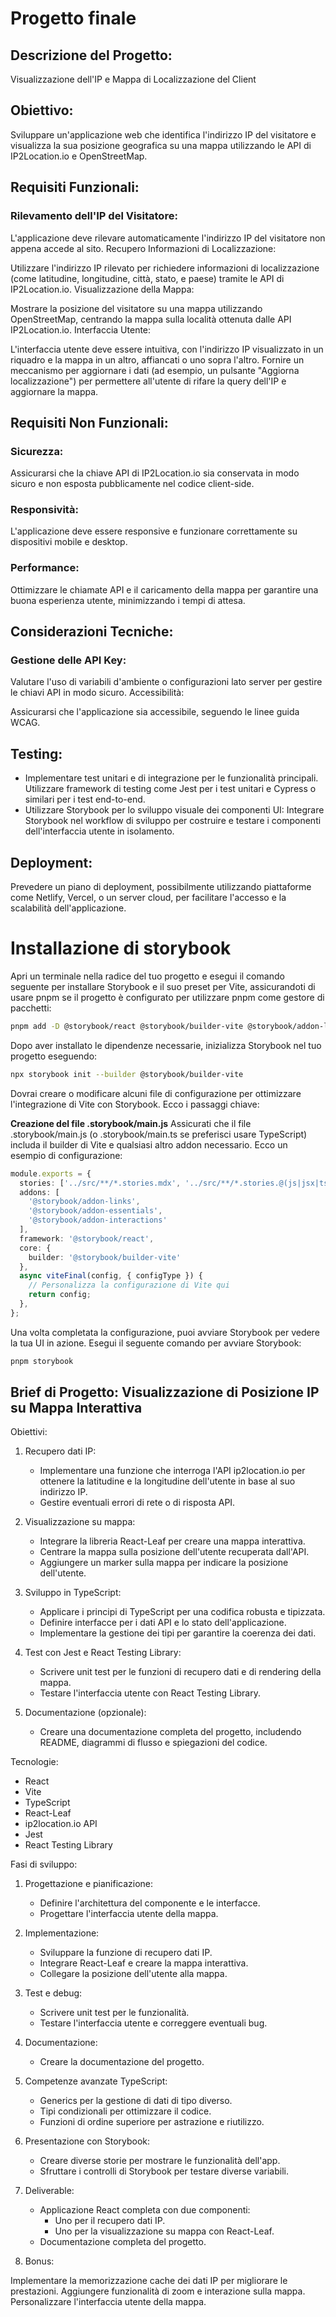 # Progetto finale

## Descrizione del Progetto: 
Visualizzazione dell'IP e Mappa di Localizzazione del Client

## Obiettivo:
Sviluppare un'applicazione web che identifica l'indirizzo IP del visitatore e visualizza la sua posizione geografica su una mappa utilizzando le API di IP2Location.io e OpenStreetMap.

## Requisiti Funzionali:

### Rilevamento dell'IP del Visitatore:

L'applicazione deve rilevare automaticamente l'indirizzo IP del visitatore non appena accede al sito.
Recupero Informazioni di Localizzazione:

Utilizzare l'indirizzo IP rilevato per richiedere informazioni di localizzazione (come latitudine, longitudine, città, stato, e paese) tramite le API di IP2Location.io.
Visualizzazione della Mappa:

Mostrare la posizione del visitatore su una mappa utilizzando OpenStreetMap, centrando la mappa sulla località ottenuta dalle API IP2Location.io.
Interfaccia Utente:

L'interfaccia utente deve essere intuitiva, con l'indirizzo IP visualizzato in un riquadro e la mappa in un altro, affiancati o uno sopra l'altro.
Fornire un meccanismo per aggiornare i dati (ad esempio, un pulsante "Aggiorna localizzazione") per permettere all'utente di rifare la query dell'IP e aggiornare la mappa.

## Requisiti Non Funzionali:

### Sicurezza:

Assicurarsi che la chiave API di IP2Location.io sia conservata in modo sicuro e non esposta pubblicamente nel codice client-side.

### Responsività:

L'applicazione deve essere responsive e funzionare correttamente su dispositivi mobile e desktop.

### Performance:

Ottimizzare le chiamate API e il caricamento della mappa per garantire una buona esperienza utente, minimizzando i tempi di attesa.

## Considerazioni Tecniche:

### Gestione delle API Key:

Valutare l'uso di variabili d'ambiente o configurazioni lato server per gestire le chiavi API in modo sicuro.
Accessibilità:

Assicurarsi che l'applicazione sia accessibile, seguendo le linee guida WCAG.

## Testing:

- Implementare test unitari e di integrazione per le funzionalità principali. Utilizzare framework di testing come Jest per i test unitari e Cypress o similari per i test end-to-end.
- Utilizzare Storybook per lo sviluppo visuale dei componenti UI: Integrare Storybook nel workflow di sviluppo per costruire e testare i componenti dell'interfaccia utente in isolamento.

## Deployment:

Prevedere un piano di deployment, possibilmente utilizzando piattaforme come Netlify, Vercel, o un server cloud, per facilitare l'accesso e la scalabilità dell'applicazione.

# Installazione di storybook

Apri un terminale nella radice del tuo progetto e esegui il comando seguente per installare Storybook e il suo preset per Vite, assicurandoti di usare pnpm se il progetto è configurato per utilizzare pnpm come gestore di pacchetti:

```bash
pnpm add -D @storybook/react @storybook/builder-vite @storybook/addon-links @storybook/addon-essentials @storybook/addon-interactions @storybook/testing-library
```

Dopo aver installato le dipendenze necessarie, inizializza Storybook nel tuo progetto eseguendo:

```bash
npx storybook init --builder @storybook/builder-vite
```

Dovrai creare o modificare alcuni file di configurazione per ottimizzare l'integrazione di Vite con Storybook. Ecco i passaggi chiave:

**Creazione del file .storybook/main.js**
Assicurati che il file .storybook/main.js (o .storybook/main.ts se preferisci usare TypeScript) includa il builder di Vite e qualsiasi altro addon necessario. Ecco un esempio di configurazione:

```typescript
module.exports = {
  stories: ['../src/**/*.stories.mdx', '../src/**/*.stories.@(js|jsx|ts|tsx)'],
  addons: [
    '@storybook/addon-links',
    '@storybook/addon-essentials',
    '@storybook/addon-interactions'
  ],
  framework: '@storybook/react',
  core: {
    builder: '@storybook/builder-vite'
  },
  async viteFinal(config, { configType }) {
    // Personalizza la configurazione di Vite qui
    return config;
  },
};
```

Una volta completata la configurazione, puoi avviare Storybook per vedere la tua UI in azione. Esegui il seguente comando per avviare Storybook:

```bash
pnpm storybook
```



## Brief di Progetto: Visualizzazione di Posizione IP su Mappa Interattiva

Obiettivi:

1. Recupero dati IP:
	- Implementare una funzione che interroga l'API ip2location.io per ottenere la latitudine e la longitudine dell'utente in base al suo indirizzo IP.
	- Gestire eventuali errori di rete o di risposta API.

2. Visualizzazione su mappa:

	- Integrare la libreria React-Leaf per creare una mappa interattiva.
	- Centrare la mappa sulla posizione dell'utente recuperata dall'API.
	- Aggiungere un marker sulla mappa per indicare la posizione dell'utente.

3. Sviluppo in TypeScript:

	- Applicare i principi di TypeScript per una codifica robusta e tipizzata.
	- Definire interfacce per i dati API e lo stato dell'applicazione.
	- Implementare la gestione dei tipi per garantire la coerenza dei dati.

4. Test con Jest e React Testing Library:

	- Scrivere unit test per le funzioni di recupero dati e di rendering della mappa.
	- Testare l'interfaccia utente con React Testing Library.

5. Documentazione (opzionale):

	- Creare una documentazione completa del progetto, includendo README, diagrammi di flusso e spiegazioni del codice.

Tecnologie:

- React
- Vite
- TypeScript
- React-Leaf
- ip2location.io API
- Jest
- React Testing Library

Fasi di sviluppo:

1. Progettazione e pianificazione:

	- Definire l'architettura del componente e le interfacce.
	- Progettare l'interfaccia utente della mappa.

2. Implementazione:

	- Sviluppare la funzione di recupero dati IP.
	- Integrare React-Leaf e creare la mappa interattiva.
	- Collegare la posizione dell'utente alla mappa.

3. Test e debug:

	- Scrivere unit test per le funzionalità.
	- Testare l'interfaccia utente e correggere eventuali bug.

4. Documentazione:

	- Creare la documentazione del progetto.

5. Competenze avanzate TypeScript:

	- Generics per la gestione di dati di tipo diverso.
	- Tipi condizionali per ottimizzare il codice.
	- Funzioni di ordine superiore per astrazione e riutilizzo.

6. Presentazione con Storybook:

	- Creare diverse storie per mostrare le funzionalità dell'app.
	- Sfruttare i controlli di Storybook per testare diverse variabili.

7. Deliverable:

	- Applicazione React completa con due componenti:
		- Uno per il recupero dati IP.
		- Uno per la visualizzazione su mappa con React-Leaf.
	- Documentazione completa del progetto.

8. Bonus:

Implementare la memorizzazione cache dei dati IP per migliorare le prestazioni.
Aggiungere funzionalità di zoom e interazione sulla mappa.
Personalizzare l'interfaccia utente della mappa.


